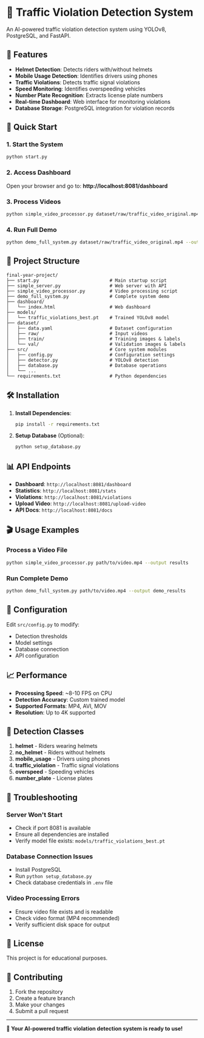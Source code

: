 # 🚦 Traffic Violation Detection System

An AI-powered traffic violation detection system using YOLOv8, PostgreSQL, and FastAPI.

## 🎯 Features

- **Helmet Detection**: Detects riders with/without helmets
- **Mobile Usage Detection**: Identifies drivers using phones
- **Traffic Violations**: Detects traffic signal violations
- **Speed Monitoring**: Identifies overspeeding vehicles
- **Number Plate Recognition**: Extracts license plate numbers
- **Real-time Dashboard**: Web interface for monitoring violations
- **Database Storage**: PostgreSQL integration for violation records

## 🚀 Quick Start

### 1. Start the System
```bash
python start.py
```

### 2. Access Dashboard
Open your browser and go to: **http://localhost:8081/dashboard**

### 3. Process Videos
```bash
python simple_video_processor.py dataset/raw/traffic_video_original.mp4 --output output
```

### 4. Run Full Demo
```bash
python demo_full_system.py dataset/raw/traffic_video_original.mp4 --output demo_output
```

## 📁 Project Structure

```
final-year-project/
├── start.py                          # Main startup script
├── simple_server.py                  # Web server with API
├── simple_video_processor.py         # Video processing script
├── demo_full_system.py               # Complete system demo
├── dashboard/
│   └── index.html                    # Web dashboard
├── models/
│   └── traffic_violations_best.pt    # Trained YOLOv8 model
├── dataset/
│   ├── data.yaml                     # Dataset configuration
│   ├── raw/                          # Input videos
│   ├── train/                        # Training images & labels
│   └── val/                          # Validation images & labels
├── src/                              # Core system modules
│   ├── config.py                     # Configuration settings
│   ├── detector.py                   # YOLOv8 detection
│   ├── database.py                   # Database operations
│   └── ...
└── requirements.txt                  # Python dependencies
```

## 🛠️ Installation

1. **Install Dependencies**:
   ```bash
   pip install -r requirements.txt
   ```

2. **Setup Database** (Optional):
   ```bash
   python setup_database.py
   ```

## 📊 API Endpoints

- **Dashboard**: `http://localhost:8081/dashboard`
- **Statistics**: `http://localhost:8081/stats`
- **Violations**: `http://localhost:8081/violations`
- **Upload Video**: `http://localhost:8081/upload-video`
- **API Docs**: `http://localhost:8081/docs`

## 🎬 Usage Examples

### Process a Video File
```bash
python simple_video_processor.py path/to/video.mp4 --output results
```

### Run Complete Demo
```bash
python demo_full_system.py path/to/video.mp4 --output demo_results
```

## 🔧 Configuration

Edit `src/config.py` to modify:
- Detection thresholds
- Model settings
- Database connection
- API configuration

## 📈 Performance

- **Processing Speed**: ~8-10 FPS on CPU
- **Detection Accuracy**: Custom trained model
- **Supported Formats**: MP4, AVI, MOV
- **Resolution**: Up to 4K supported

## 🎯 Detection Classes

1. **helmet** - Riders wearing helmets
2. **no_helmet** - Riders without helmets
3. **mobile_usage** - Drivers using phones
4. **traffic_violation** - Traffic signal violations
5. **overspeed** - Speeding vehicles
6. **number_plate** - License plates

## 🚨 Troubleshooting

### Server Won't Start
- Check if port 8081 is available
- Ensure all dependencies are installed
- Verify model file exists: `models/traffic_violations_best.pt`

### Database Connection Issues
- Install PostgreSQL
- Run `python setup_database.py`
- Check database credentials in `.env` file

### Video Processing Errors
- Ensure video file exists and is readable
- Check video format (MP4 recommended)
- Verify sufficient disk space for output

## 📝 License

This project is for educational purposes.

## 🤝 Contributing

1. Fork the repository
2. Create a feature branch
3. Make your changes
4. Submit a pull request

---

**🎉 Your AI-powered traffic violation detection system is ready to use!**